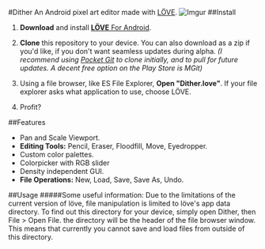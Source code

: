 #Dither
An Android pixel art editor made with [LÖVE](love2d.org).
![Imgur](http://i.imgur.com/rzYWxHu.jpg)
##Install
1. **Download** and install [**LÖVE** For Android](https://play.google.com/store/apps/details?id=org.love2d.android).

2. **Clone** this repository to your device. You can also download as a zip if you'd like, if you don't want seamless updates during alpha.
*(I recommend using [Pocket Git](https://play.google.com/store/apps/details?id=com.aor.pocketgit) to clone initially, and to pull for future updates. A decent free option on the Play Store is MGit)*

3. Using a file browser, like ES File Explorer, **Open "Dither.love"**. If your file explorer asks what application to use, choose LÖVE.

4. Profit?

##Features
- Pan and Scale Viewport.
- **Editing Tools:** Pencil, Eraser, Floodfill, Move, Eyedropper.
- Custom color palettes.
- Colorpicker with RGB slider
- Density independent GUI.
- **File Operations:**
New, Load, Save, Save As, Undo.

##Usage
#####Some useful information:
Due to the limitations of the current version of löve, file manipulation is limited to löve's app data directory. To find out this directory for your device, simply open Dither, then File > Open File. the directory will be the header of the file browser window. This means that currently you cannot save and load files from outside of this directory.